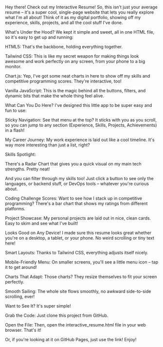 Hey there! Check out my Interactive Resume!
So, this isn't just your average resume – it's a super cool, single-page website that lets you really explore what I'm all about! Think of it as my digital portfolio, showing off my experience, skills, projects, and all the cool stuff I've done.

What's Under the Hood?
We kept it simple and sweet, all in one HTML file, so it's easy to get up and running:

HTML5: That's the backbone, holding everything together.

Tailwind CSS: This is like my secret weapon for making things look awesome and work perfectly on any screen, from your phone to a big monitor.

Chart.js: Yep, I've got some neat charts in here to show off my skills and competitive programming scores. They're interactive, too!

Vanilla JavaScript: This is the magic behind all the buttons, filters, and dynamic bits that make the whole thing feel alive.

What Can You Do Here?
I've designed this little app to be super easy and fun to use:

Sticky Navigation: See that menu at the top? It sticks with you as you scroll, so you can jump to any section (Experience, Skills, Projects, Achievements) in a flash!

My Career Journey: My work experience is laid out like a cool timeline. It's way more interesting than just a list, right?

Skills Spotlight:

There's a Radar Chart that gives you a quick visual on my main tech strengths. Pretty neat!

And you can filter through my skills too! Just click a button to see only the languages, or backend stuff, or DevOps tools – whatever you're curious about.

Coding Challenge Scores: Want to see how I stack up in competitive programming? There's a bar chart that shows my ratings from different platforms.

Project Showcase: My personal projects are laid out in nice, clean cards. Easy to skim and see what I've built!

Looks Good on Any Device!
I made sure this resume looks great whether you're on a desktop, a tablet, or your phone. No weird scrolling or tiny text here!

Smart Layouts: Thanks to Tailwind CSS, everything adjusts itself nicely.

Mobile-Friendly Menu: On smaller screens, you'll see a little menu icon – tap it to get around!

Charts That Adapt: Those charts? They resize themselves to fit your screen perfectly.

Smooth Sailing: The whole site flows smoothly, no awkward side-to-side scrolling, ever!

Want to See It?
It's super simple!

Grab the Code: Just clone this project from GitHub.

Open the File: Then, open the interactive_resume.html file in your web browser. That's it!

Or, if you're looking at it on GitHub Pages, just use the link! Enjoy!
